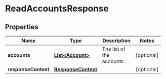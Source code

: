 

# ReadAccountsResponse


## Properties

| Name | Type | Description | Notes |
|------------ | ------------- | ------------- | -------------|
|**accounts** | [**List&lt;Account&gt;**](Account.md) | The list of the accounts. |  [optional] |
|**responseContext** | [**ResponseContext**](ResponseContext.md) |  |  [optional] |



